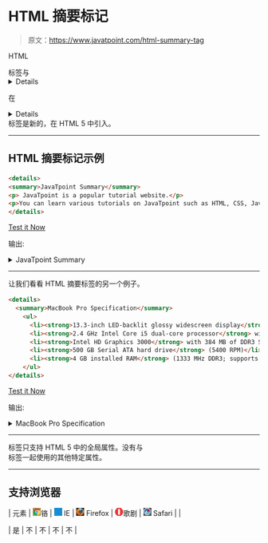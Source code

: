 # HTML 摘要标记

> 原文：<https://www.javatpoint.com/html-summary-tag>

HTML

<summary>标签与<details>标签一起使用。它用作<details>元素内容的摘要、标题或图例。</details></details></summary>

在

<details>标签内使用。它必须有一个结束标记。</details><summary>标签是新的，在 HTML 5 中引入。</summary>

* * *

## HTML 摘要标记示例

```html
<details>
<summary>JavaTpoint Summary</summary>
<p> JavaTpoint is a popular tutorial website.</p>
<p>You can learn various tutorials on JavaTpoint such as HTML, CSS, JavaScript, Java, Android.</p>
</details>

```

[Test it Now](https://www.javatpoint.com/oprweb/test.jsp?filename=htmlsummarytag1)

输出:

<details><summary>JavaTpoint Summary</summary>

JavaTpoint 是一个很受欢迎的教程网站。

你可以在 JavaTpoint 上学习各种教程，比如 HTML、CSS、JavaScript、Java、安卓。</details> 

* * *

让我们看看 HTML 摘要标签的另一个例子。

```html
<details>  
  <summary>MacBook Pro Specification</summary>  
    <ul>  
      <li><strong>13.3-inch LED-backlit glossy widescreen display</strong> with edge-to-edge, uninterrupted glass (1280 x 800-pixel resolution).</li>  
      <li><strong>2.4 GHz Intel Core i5 dual-core processor</strong> with 3 MB shared L3 cache for excellent multitasking.</li>  
      <li><strong>Intel HD Graphics 3000</strong> with 384 MB of DDR3 SDRAM shared with main memory.</li>  
      <li><strong>500 GB Serial ATA hard drive</strong> (5400 RPM)</li>  
      <li><strong>4 GB installed RAM</strong> (1333 MHz DDR3; supports up to 8 GB)</li>  
    </ul>  
</details>

```

[Test it Now](https://www.javatpoint.com/oprweb/test.jsp?filename=htmlsummarytag2)

输出:

<details><summary>MacBook Pro Specification</summary>

*   **13.3 英寸 LED 背光光泽宽屏显示屏**采用边缘对边缘不间断玻璃(1280 x 800 像素分辨率)。
*   **2.4 GHz 英特尔酷睿 i5 双核处理器**搭载 3 MB 共享 L3 缓存，实现出色的多任务处理。
*   **英特尔高清显卡 3000** 拥有与主内存共享的 384 MB DDR 3 SDRAM。
*   **500 GB 串行 ATA 硬盘** (5400 转/分)
*   **4 GB 已安装 RAM**(1333 MHz DDR 3；最高支持 8 GB)</details> 

* * *

<summary>标签只支持 HTML 5 中的全局属性。没有与<summary>标签一起使用的其他特定属性。</summary></summary>

* * *

## 支持浏览器

| 元素 | ![chrome browser](img/4fbdc93dc2016c5049ed108e7318df19.png)铬 | ![ie browser](img/83dd23df1fe8373fd5bf054b2c1dd88b.png) IE | ![firefox browser](img/4f001fff393888a8a807ed29b28145d1.png) Firefox | ![opera browser](img/6cad4a592cc69a052056a0577b4aac65.png)歌剧 | ![safari browser](img/a0f6a9711a92203c5dc5c127fe9c9fca.png) Safari |
| <summary></summary> | 是 | 不 | 不 | 不 | 不 |